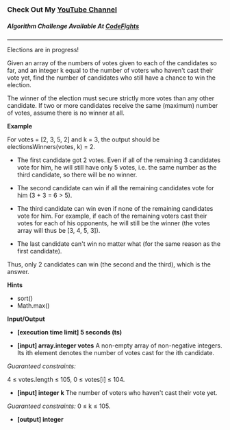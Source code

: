 ### Check Out My [YouTube Channel](https://www.YouTube.com/CodingTutorials360)

##### Algorithm Challenge Available At [CodeFights](https://codefights.com/arcade/code-arcade/well-of-integration/8RiRRM3yvbuAd3MNg)

---

Elections are in progress!

Given an array of the numbers of votes given to each of the candidates so far, and an integer k equal to the number of voters who haven't cast their vote yet, find the number of candidates who still have a chance to win the election.

The winner of the election must secure strictly more votes than any other candidate. If two or more candidates receive the same (maximum) number of votes, assume there is no winner at all.

**Example**

For votes = [2, 3, 5, 2] and k = 3, the output should be
electionsWinners(votes, k) = 2.

- The first candidate got 2 votes. Even if all of the remaining 3 candidates vote for him, he will still have only 5 votes, i.e. the same number as the third candidate, so there will be no winner.

- The second candidate can win if all the remaining candidates vote for him (3 + 3 = 6 > 5).

- The third candidate can win even if none of the remaining candidates vote for him. For example, if each of the remaining voters cast their votes for each of his opponents, he will still be the winner (the votes array will thus be [3, 4, 5, 3]).

- The last candidate can't win no matter what (for the same reason as the first candidate).

Thus, only 2 candidates can win (the second and the third), which is the answer.

**Hints**

- sort()
- Math.max()

**Input/Output**

- **[execution time limit] 5 seconds (ts)**

- **[input] array.integer votes**
  A non-empty array of non-negative integers. Its ith element denotes the number of votes cast for the ith candidate.

_Guaranteed constraints:_

4 ≤ votes.length ≤ 105,
0 ≤ votes[i] ≤ 104.

- **[input] integer k**
  The number of voters who haven't cast their vote yet.

_Guaranteed constraints:_
0 ≤ k ≤ 105.

- **[output] integer**
